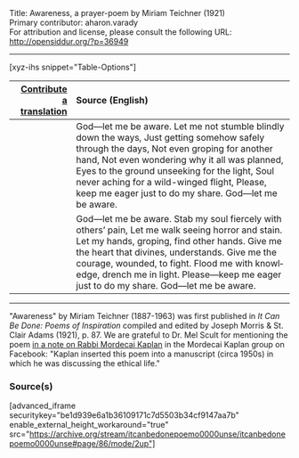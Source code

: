 <html>
<head></head>
<body>
Title: Awareness, a prayer-poem by Miriam Teichner (1921)<br />
Primary contributor: aharon.varady<br />
For attribution and license, please consult the following URL: <a href="http://opensiddur.org/?p=36949">http://opensiddur.org/?p=36949</a>
<p />
<hr />

[xyz-ihs snippet="Table-Options"]<table style="margin-left: auto; margin-right: auto;" class="draggable">
<thead><tr><th id="x" style="text-align: right;"><a href="/translate/" target="_blank" rel="noopener">Contribute a translation</a></th><th style="text-align: left;">Source (English)</th></tr></thead>
<tbody>
<tr><td style="vertical-align:top;">
<div class="liturgy" lang="he">

</span></div></td>
 
<td style="vertical-align:top;">
<div class="english" lang="en">
God—let me be aware. 
Let me not stumble blindly down the ways, 
Just getting somehow safely through the days, 
Not even groping for another hand, 
Not even wondering why it all was planned, 
Eyes to the ground unseeking for the light, 
Soul never aching for a wild-winged flight, 
Please, keep me eager just to do my share. 
God—let me be aware. 
</div></td></tr>


<tr><td style="vertical-align:top;">
<div class="liturgy" lang="he">

</span></div></td>
 
<td style="vertical-align:top;">
<div class="english" lang="en">
God—let me be aware. 
Stab my soul fiercely with others’ pain, 
Let me walk seeing horror and stain. 
Let my hands, groping, find other hands. 
Give me the heart that divines, understands. 
Give me the courage, wounded, to fight. 
Flood me with knowledge, drench me in light. 
Please—keep me eager just to do my share. 
God—let me be aware. 
</div></td></tr>
</tbody></table>

<hr />

"Awareness" by Miriam Teichner (1887-1963) was first published in <em>It Can Be Done: Poems of Inspiration</em> compiled and edited by Joseph Morris & St. Clair Adams (1921), p. 87. We are grateful to Dr. Mel Scult for mentioning the poem <a href="https://www.facebook.com/groups/2536296106437194/permalink/3934927176574073/">in a note on Rabbi Mordecai Kaplan</a> in the Mordecai Kaplan group on Facebook: "Kaplan inserted this poem into a manuscript (circa 1950s) in which he was discussing the ethical life."

<h3>Source(s)</h3>

[advanced_iframe securitykey="be1d939e6a1b36109171c7d5503b34cf9147aa7b" enable_external_height_workaround="true" src="https://archive.org/stream/itcanbedonepoemo0000unse/itcanbedonepoemo0000unse#page/86/mode/2up"]

&nbsp;


</body>
</html>
